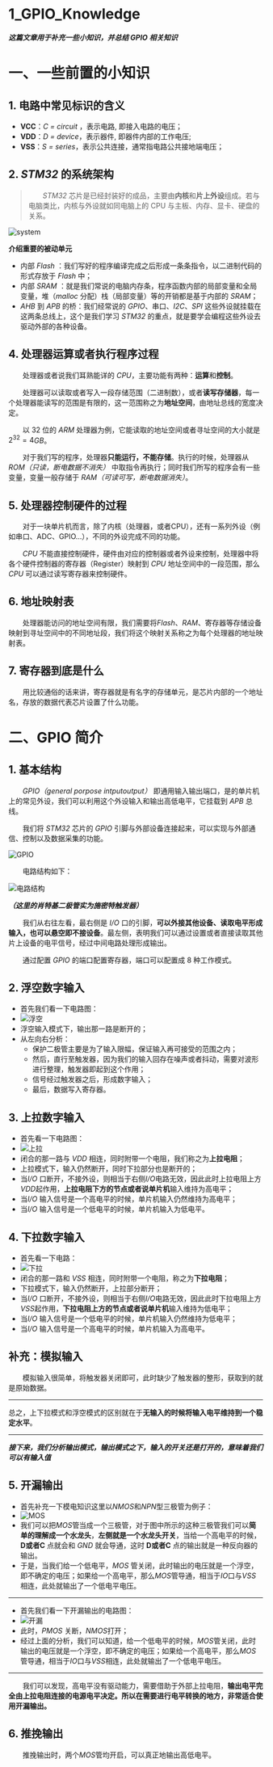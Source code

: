 # 1_GPIO_Knowledge

***这篇文章用于补充一些小知识，并总结 GPIO 相关知识***

# 一、一些前置的小知识
## 1. 电路中常见标识的含义
- **VCC**：*C = circuit* ，表示电路, 即接入电路的电压；
- **VDD**：*D = device*，表示器件, 即器件内部的工作电压;
- **VSS**：*S = series*，表示公共连接，通常指电路公共接地端电压；


## 2. *STM32* 的系统架构
> &emsp;&emsp;*STM32* 芯片是已经封装好的成品，主要由**内核**和**片上外设**组成。若与电脑类比，内核与外设就如同电脑上的 CPU 与主板、内存、显卡、硬盘的关系。

![system](https://github.com/Hi-Guo-Phy/Introduction-to-STM32F103C8T6/blob/main/Images/1a.png)

**介绍重要的被动单元**
- 内部 *Flash* ：我们写好的程序编译完成之后形成一条条指令，以二进制代码的形式存放于 *Flash* 中；
- 内部 *SRAM* ：就是我们常说的电脑内存条，程序函数内部的局部变量和全局变量，堆（*malloc* 分配）栈（局部变量）等的开销都是基于内部的 *SRAM*；
- *AHB* 到 *APB* 的桥：我们经常说的 *GPIO*、串口、*I2C*、*SPI* 这些外设就挂载在这两条总线上，这个是我们学习 *STM32* 的重点，就是要学会编程这些外设去驱动外部的各种设备。

## 4. 处理器运算或者执行程序过程
&emsp;&emsp;处理器或者说我们耳熟能详的 *CPU*，主要功能有两种：**运算**和**控制**。

&emsp;&emsp;处理器可以读取或者写入一段存储范围（二进制数），或者**读写存储器**，每一个处理器能读写的范围是有限的，这一范围称之为**地址空间**，由地址总线的宽度决定。

&emsp;&emsp;以 32 位的 *ARM* 处理器为例，它能读取的地址空间或者寻址空间的大小就是 $2^{32}=4$*GB*。

&emsp;&emsp;对于我们写的程序，处理器**只能运行，不能存储**。执行的时候，处理器从 *ROM（只读，断电数据不消失）* 中取指令再执行；同时我们所写的程序会有一些变量，变量一般存储于 *RAM（可读可写，断电数据消失）*。

## 5. 处理器控制硬件的过程
&emsp;&emsp;对于一块单片机而言，除了内核（处理器，或者CPU），还有一系列外设（例如串口、ADC、GPIO...），不同的外设完成不同的功能。

&emsp;&emsp;*CPU* 不能直接控制硬件，硬件由对应的控制器或者外设来控制，处理器中将各个硬件控制器的寄存器（Register）映射到 *CPU* 地址空间中的一段范围，那么 *CPU* 可以通过读写寄存器来控制硬件。


## 6. 地址映射表
&emsp;&emsp;处理器能访问的地址空间有限，我们需要将*Flash*、*RAM*、寄存器等存储设备映射到寻址空间中的不同地址段，我们将这个映射关系称之为每个处理器的地址映射表。

## 7. 寄存器到底是什么
&emsp;&emsp;用比较通俗的话来讲，寄存器就是有名字的存储单元，是芯片内部的一个地址名，存放的数据代表芯片设置了什么功能。

# 二、GPIO 简介

## 1. 基本结构
&emsp;&emsp;*GPIO（general porpose intputoutput）* 即通用输入输出端口，是的单片机上的常见外设，我们可以利用这个外设输入和输出高低电平，它挂载到 *APB* 总线。

&emsp;&emsp;我们将 *STM32* 芯片的 *GPIO* 引脚与外部设备连接起来，可以实现与外部通信、控制以及数据采集的功能。

![GPIO](https://github.com/Hi-Guo-Phy/Introduction-to-STM32F103C8T6/blob/main/Images/1b.png)

&emsp;&emsp;电路结构如下：


![电路结构](https://github.com/Hi-Guo-Phy/Introduction-to-STM32F103C8T6/blob/main/Images/1c.png)

***（这里的肖特基二极管实为施密特触发器）***

&emsp;&emsp;我们从右往左看，最右侧是 *I/O* 口的引脚，**可以外接其他设备、读取电平形成输入，也可以悬空即不接设备**。最左侧，表明我们可以通过设置或者直接读取其他片上设备的电平信号，经过中间电路处理形成输出。

&emsp;&emsp;通过配置 *GPIO* 的端口配置寄存器，端口可以配置成 8 种工作模式。

## 2. 浮空数字输入
- 首先我们看一下电路图：
- ![浮空](https://github.com/Hi-Guo-Phy/Introduction-to-STM32F103C8T6/blob/main/Images/1d.png)
- 浮空输入模式下，输出那一路是断开的；
- 从左向右分析：
    - 保护二极管主要是为了输入限幅，保证输入再可接受的范围之内；
    - 然后，直行至触发器，因为我们的输入回存在噪声或者抖动，需要对波形进行整理，触发器即起到这个作用；
    - 信号经过触发器之后，形成数字输入；
    - 最后，数据写入寄存器。

## 3. 上拉数字输入
- 首先看一下电路图：
- ![上拉](https://github.com/Hi-Guo-Phy/Introduction-to-STM32F103C8T6/blob/main/Images/1e.png)
- 闭合的那一路与 *VDD* 相连，同时附带一个电阻，我们称之为**上拉电阻**；
- 上拉模式下，输入仍然断开，同时下拉部分也是断开的；
- 当*I/O* 口断开，不接外设，则相当于右侧*I/O*电路无效，因此此时上拉电阻上方*VDD*起作用，**上拉电阻下方的节点或者说单片机**输入维持为高电平；
- 当*I/O* 输入信号是一个高电平的时候，单片机输入仍然维持为高电平；
- 当*I/O* 输入信号是一个低电平的时候，单片机输入为低电平。

## 4. 下拉数字输入
- 首先看一下电路：
- ![下拉](https://github.com/Hi-Guo-Phy/Introduction-to-STM32F103C8T6/blob/main/Images/1f.png)
- 闭合的那一路和 *VSS* 相连，同时附带一个电阻，称之为**下拉电阻**；
- 下拉模式下，输入仍然断开，上拉部分断开；
- 当*I/O* 口断开，不接外设，则相当于右侧*I/O*电路无效，因此此时下拉电阻上方*VSS*起作用，**下拉电阻上方的节点或者说单片机**输入维持为低电平；
- 当*I/O* 输入信号是一个低电平的时候，单片机输入仍然维持为低电平；
- 当*I/O* 输入信号是一个高电平的时候，单片机输入为高电平。

## 补充：模拟输入
&emsp;&emsp;模拟输入很简单，将触发器关闭即可，此时缺少了触发器的整形，获取到的就是原始数据。

***
总之，上下拉模式和浮空模式的区别就在于**无输入的时候将输入电平维持到一个稳定水平**。
***

***接下来，我们分析输出模式，输出模式之下，输入的开关还是打开的，意味着我们可以有输入值***

## 5. 开漏输出

- 首先补充一下模电知识这里以*NMOS*和*NPN*型三极管为例子：
- ![MOS](https://github.com/Hi-Guo-Phy/Introduction-to-STM32F103C8T6/blob/main/Images/1g.png)
- 我们可以把*MOS*管当成一个三极管，对于图中所示的这种三极管我们可以**简单的理解成一个水龙头**，**左侧就是一个水龙头开关**，当给一个高电平的时候， **D或者C** 点就会和 *GND* 就会导通，这时 **D或者C**  点的输出就是一种反向器的输出。
- 于是，当我们给一个低电平，*MOS* 管关闭，此时输出的电压就是一个浮空，即不确定的电压；如果给一个高电平，那么*MOS*管导通，相当于*IO*口与*VSS*相连，此处就输出了一个低电平电压。

***

- 首先我们看一下开漏输出的电路图：
- ![开漏](https://github.com/Hi-Guo-Phy/Introduction-to-STM32F103C8T6/blob/main/Images/1i.png)
- 此时，*PMOS* 关断，*NMOS*打开；
- 经过上面的分析，我们可以知道，给一个低电平的时候，*MOS*管关闭，此时输出的电压就是一个浮空，即不确定的电压；如果给一个高电平，那么*MOS*管导通，相当于*IO*口与*VSS*相连，此处就输出了一个低电平电压。

***

&emsp;&emsp;我们可以发现，高电平没有驱动能力，需要借助于外部上拉电阻，**输出电平完全由上拉电阻连接的电源电平决定。所以在需要进行电平转换的地方，非常适合使用开漏输出。**

## 6. 推挽输出

&emsp;&emsp;推挽输出时，两个*MOS*管均开启，可以真正地输出高低电平。
